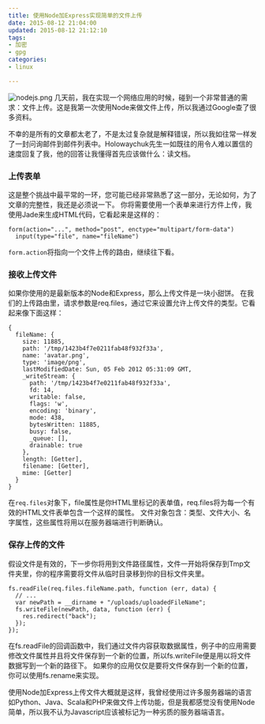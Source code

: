 ```yaml
---
title: 使用Node加Express实现简单的文件上传
date: 2015-08-12 21:04:00
updated: 2015-08-12 21:12:10
tags: 
- 加密
- gpg
categories: 
- linux

---
```

![nodejs.png][1]
几天前，我在实现一个网络应用的时候，碰到一个非常普通的需求：文件上传。这是我第一次使用Node来做文件上传，所以我通过Google查了很多资料。

不幸的是所有的文章都太老了，不是太过复杂就是解释错误，所以我如往常一样发了一封问询邮件到邮件列表中。Holowaychuk先生一如既往的用令人难以置信的速度回复了我，他的回答让我懂得首先应该做什么：读文档。

### 上传表单
这是整个挑战中最平常的一环，您可能已经非常熟悉了这一部分，无论如何，为了文章的完整性，我还是必须说一下。
你将需要使用一个表单来进行方件上传，我使用Jade来生成HTML代码，它看起来是这样的：


<!--more-->


    form(action="...", method="post", enctype="multipart/form-data")
      input(type="file", name="fileName")

`form.action`将指向一个文件上传的路由，继续往下看。

### 接收上传文件
如果你使用的是最新版本的Node和Express，那么上传文件是一块小甜饼。
在我们的上传路由里，请求参数是req.files，通过它来设置允许上传文件的类型。它看起来像下面这样：


    {
      fileName: {
        size: 11885,
        path: '/tmp/1423b4f7e0211fab48f932f33a',
        name: 'avatar.png',
        type: 'image/png',
        lastModifiedDate: Sun, 05 Feb 2012 05:31:09 GMT,
        _writeStream: {
          path: '/tmp/1423b4f7e0211fab48f932f33a',
          fd: 14,
          writable: false,
          flags: 'w',
          encoding: 'binary',
          mode: 438,
          bytesWritten: 11885,
          busy: false,
          _queue: [],
          drainable: true
        },
        length: [Getter],
        filename: [Getter],
        mime: [Getter]
      }
    }

在`req.files`对象下，file属性是你HTML里标记的表单值，req.files将为每一个有效的HTML文件表单包含一个这样的属性。
文件对象包含：类型、文件大小、名字属性，这些属性将用以在服务器端进行判断确认。

### 保存上传的文件
假设文件是有效的，下一步你将用到文件路径属性，文件一开始将保存到Tmp文件夹里，你的程序需要将文件从临时目录移到你的目标文件夹里。


    fs.readFile(req.files.fileName.path, function (err, data) {
      // ...
      var newPath = __dirname + "/uploads/uploadedFileName";
      fs.writeFile(newPath, data, function (err) {
        res.redirect("back");
      });
    });

在fs.readFile的回调函数中，我们通过文件内容获取数据属性，例子中的应用需要修改文件属性并且将文件保存到一个新的位置，所以fs.writeFile便是用以将文件数据写到一个新的路径下。
如果你的应用仅仅是要将文件保存到一个新的位置，你可以使用fs.rename来实现。

使用Node加Express上传文件大概就是这样，我曾经使用过许多服务器端的语言如Python、Java、Scala和PHP来做文件上传功能，但是我都感觉没有使用Node简单，所以我不认为Javascript应该被标记为一种劣质的服务器端语言。


  [1]: https://imgs.gnux.cn/usr/uploads/2015/08/1749490222.png